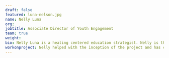 ```yaml
---
draft: false
featured: luna-nelson.jpg
name: Nelly Luna
org: 
jobtitle: Associate Director of Youth Engagement
team: true
weight: 
bio: Nelly Luna is a healing centered education strategist. Nelly is the co-founder of youth led education justice group, Teens Take Charge. Nelly worked as a research fellow at Teachers College. They are also the founder of the organization, CREATE. 
workonproject: Nelly helped with the inception of the project and has continued to bring their knowledge on culturally responsive pedagogy for marginalized youth into the curriculum. They also pushed for strategies that were healing centered and took into account young people’s mental health as they engaged with heavy history.
---
```

